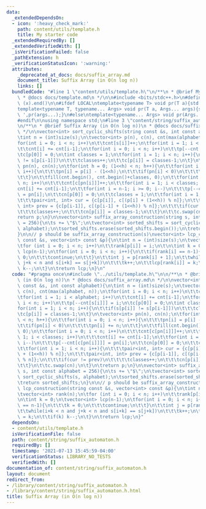 ```yaml
---
data:
  _extendedDependsOn:
  - icon: ':heavy_check_mark:'
    path: content/utils/template.h
    title: My starter code
  _extendedRequiredBy: []
  _extendedVerifiedWith: []
  _isVerificationFailed: false
  _pathExtension: h
  _verificationStatusIcon: ':warning:'
  attributes:
    _deprecated_at_docs: docs/suffix_array.md
    document_title: Suffix Array (in O(n log n))
    links: []
  bundledCode: "#line 1 \"content/utils/template.h\"\n/**\n * @brief My starter code\n\
    \ * @docs docs/template.md\n */\n\n#include <bits/stdc++.h>\n#define all(x) (x).begin(),\
    \ (x).end()\n\n#ifdef LOCAL\ntemplate<typename T> void pr(T a){std::cerr<<a<<std::endl;}\n\
    template<typename T, typename... Args> void pr(T a, Args... args){std::cerr<<a<<'\
    \ ',pr(args...);}\n#else\ntemplate<typename... Args> void pr(Args... args){}\n\
    #endif\n\nusing namespace std;\n#line 3 \"content/string/suffix_automaton.h\"\n\
    \n/**\n * @brief Suffix Array (in O(n log n))\n * @docs docs/suffix_array.md\n\
    \ */\n\nvector<int> sort_cyclic_shifts(string const &s, int const alphabet){\n\
    \tint n = (int)size(s);\n\tvector<int> p(n), c(n), cnt(max(alphabet, n));\n\t\
    for(int i = 0; i < n; i++)\n\t\tcnt[s[i]]++;\n\tfor(int i = 1; i < alphabet; i++)\n\
    \t\tcnt[i] += cnt[i-1];\n\tfor(int i = 0; i < n; i++)\n\t\tp[--cnt[s[i]]] = i;\n\
    \tc[p[0]] = 0;\n\tint classes = 1;\n\tfor(int i = 1; i < n; i++){\n\t\tif(s[p[i]]\
    \ != s[p[i-1]])\n\t\t\tclasses++;\n\t\tc[p[i]] = classes-1;\n\t}\n\tvector<int>\
    \ pn(n), cn(n);\n\tfor(int h = 0; (1<<h) < n; h++){\n\t\tfor(int i = 0; i < n;\
    \ i++){\n\t\t\tpn[i] = p[i] - (1<<h);\n\t\t\tif(pn[i] < 0)\n\t\t\t\tpn[i] += n;\n\
    \t\t}\n\t\tfill(cnt.begin(), cnt.begin()+classes, 0);\n\t\tfor(int i = 0; i <\
    \ n; i++)\n\t\t\tcnt[c[pn[i]]]++;\n\t\tfor(int i = 1; i < classes; i++)\n\t\t\t\
    cnt[i] += cnt[i-1];\n\t\tfor(int i = n-1; i >= 0; i--)\n\t\t\tp[--cnt[c[pn[i]]]]\
    \ = pn[i];\n\t\tcn[p[0]] = 0;\n\t\tclasses = 1;\n\t\tfor(int i = 1; i < n; i++){\n\
    \t\t\tpair<int, int> cur = {c[p[i]], c[(p[i] + (1<<h)) % n]};\n\t\t\tpair<int,\
    \ int> prev = {c[p[i-1]], c[(p[i-1] + (1<<h)) % n]};\n\t\t\tif(cur != prev)\n\t\
    \t\t\tclasses++;\n\t\t\tcn[p[i]] = classes-1;\n\t\t}\n\t\tc.swap(cn);\n\t}\n\t\
    return p;\n}\n\nvector<int> suffix_array_construction(string s, int const alphabet\
    \ = 256){\n\ts += \"$\";\n\tvector<int> sorted_shifts = sort_cyclic_shifts(s,\
    \ alphabet);\n\tsorted_shifts.erase(sorted_shifts.begin());\n\treturn sorted_shifts;\n\
    }\n\n// p should be suffix_array_construction(s)\nvector<int> lcp_construction(string\
    \ const &s, vector<int> const &p){\n\tint n = (int)size(s);\n\tvector<int> rank(n);\n\
    \tfor (int i = 0; i < n; i++)\n\t\trank[p[i]] = i;\n\t\n\tint k = 0;\n\tvector<int>\
    \ lcp(n-1);\n\tfor(int i = 0; i < n; i++){\n\t\tif(rank[i] == n-1){\n\t\t\tk =\
    \ 0;\n\t\t\tcontinue;\n\t\t}\n\t\tint j = p[rank[i] + 1];\n\t\twhile(i+k < n and\
    \ j+k < n and s[i+k] == s[j+k])\n\t\t\tk++;\n\t\tlcp[rank[i]] = k;\n\t\tif(k)\
    \ k--;\n\t}\n\treturn lcp;\n}\n"
  code: "#pragma once\n#include \"../utils/template.h\"\n\n/**\n * @brief Suffix Array\
    \ (in O(n log n))\n * @docs docs/suffix_array.md\n */\n\nvector<int> sort_cyclic_shifts(string\
    \ const &s, int const alphabet){\n\tint n = (int)size(s);\n\tvector<int> p(n),\
    \ c(n), cnt(max(alphabet, n));\n\tfor(int i = 0; i < n; i++)\n\t\tcnt[s[i]]++;\n\
    \tfor(int i = 1; i < alphabet; i++)\n\t\tcnt[i] += cnt[i-1];\n\tfor(int i = 0;\
    \ i < n; i++)\n\t\tp[--cnt[s[i]]] = i;\n\tc[p[0]] = 0;\n\tint classes = 1;\n\t\
    for(int i = 1; i < n; i++){\n\t\tif(s[p[i]] != s[p[i-1]])\n\t\t\tclasses++;\n\t\
    \tc[p[i]] = classes-1;\n\t}\n\tvector<int> pn(n), cn(n);\n\tfor(int h = 0; (1<<h)\
    \ < n; h++){\n\t\tfor(int i = 0; i < n; i++){\n\t\t\tpn[i] = p[i] - (1<<h);\n\t\
    \t\tif(pn[i] < 0)\n\t\t\t\tpn[i] += n;\n\t\t}\n\t\tfill(cnt.begin(), cnt.begin()+classes,\
    \ 0);\n\t\tfor(int i = 0; i < n; i++)\n\t\t\tcnt[c[pn[i]]]++;\n\t\tfor(int i =\
    \ 1; i < classes; i++)\n\t\t\tcnt[i] += cnt[i-1];\n\t\tfor(int i = n-1; i >= 0;\
    \ i--)\n\t\t\tp[--cnt[c[pn[i]]]] = pn[i];\n\t\tcn[p[0]] = 0;\n\t\tclasses = 1;\n\
    \t\tfor(int i = 1; i < n; i++){\n\t\t\tpair<int, int> cur = {c[p[i]], c[(p[i]\
    \ + (1<<h)) % n]};\n\t\t\tpair<int, int> prev = {c[p[i-1]], c[(p[i-1] + (1<<h))\
    \ % n]};\n\t\t\tif(cur != prev)\n\t\t\t\tclasses++;\n\t\t\tcn[p[i]] = classes-1;\n\
    \t\t}\n\t\tc.swap(cn);\n\t}\n\treturn p;\n}\n\nvector<int> suffix_array_construction(string\
    \ s, int const alphabet = 256){\n\ts += \"$\";\n\tvector<int> sorted_shifts =\
    \ sort_cyclic_shifts(s, alphabet);\n\tsorted_shifts.erase(sorted_shifts.begin());\n\
    \treturn sorted_shifts;\n}\n\n// p should be suffix_array_construction(s)\nvector<int>\
    \ lcp_construction(string const &s, vector<int> const &p){\n\tint n = (int)size(s);\n\
    \tvector<int> rank(n);\n\tfor (int i = 0; i < n; i++)\n\t\trank[p[i]] = i;\n\t\
    \n\tint k = 0;\n\tvector<int> lcp(n-1);\n\tfor(int i = 0; i < n; i++){\n\t\tif(rank[i]\
    \ == n-1){\n\t\t\tk = 0;\n\t\t\tcontinue;\n\t\t}\n\t\tint j = p[rank[i] + 1];\n\
    \t\twhile(i+k < n and j+k < n and s[i+k] == s[j+k])\n\t\t\tk++;\n\t\tlcp[rank[i]]\
    \ = k;\n\t\tif(k) k--;\n\t}\n\treturn lcp;\n}"
  dependsOn:
  - content/utils/template.h
  isVerificationFile: false
  path: content/string/suffix_automaton.h
  requiredBy: []
  timestamp: '2021-07-13 15:45:59-04:00'
  verificationStatus: LIBRARY_NO_TESTS
  verifiedWith: []
documentation_of: content/string/suffix_automaton.h
layout: document
redirect_from:
- /library/content/string/suffix_automaton.h
- /library/content/string/suffix_automaton.h.html
title: Suffix Array (in O(n log n))
---
```

